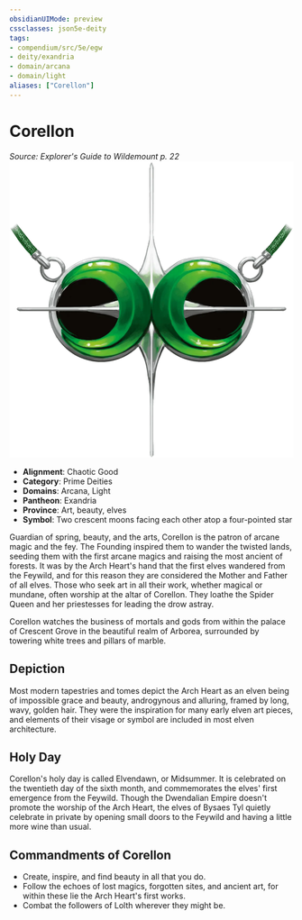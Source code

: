 ```yaml
---
obsidianUIMode: preview
cssclasses: json5e-deity
tags:
- compendium/src/5e/egw
- deity/exandria
- domain/arcana
- domain/light
aliases: ["Corellon"]
---
```

# Corellon
*Source: Explorer's Guide to Wildemount p. 22* 
![](https://raw.githubusercontent.com/5etools-mirror-2/5etools-img/main/deities/EGW/Symbol%20of%20Corellon.webp#symbol)

- **Alignment**: Chaotic Good
- **Category**: Prime Deities
- **Domains**: Arcana, Light
- **Pantheon**: Exandria
- **Province**: Art, beauty, elves
- **Symbol**: Two crescent moons facing each other atop a four-pointed star

Guardian of spring, beauty, and the arts, Corellon is the patron of arcane magic and the fey. The Founding inspired them to wander the twisted lands, seeding them with the first arcane magics and raising the most ancient of forests. It was by the Arch Heart's hand that the first elves wandered from the Feywild, and for this reason they are considered the Mother and Father of all elves. Those who seek art in all their work, whether magical or mundane, often worship at the altar of Corellon. They loathe the Spider Queen and her priestesses for leading the drow astray.

Corellon watches the business of mortals and gods from within the palace of Crescent Grove in the beautiful realm of Arborea, surrounded by towering white trees and pillars of marble.

## Depiction

Most modern tapestries and tomes depict the Arch Heart as an elven being of impossible grace and beauty, androgynous and alluring, framed by long, wavy, golden hair. They were the inspiration for many early elven art pieces, and elements of their visage or symbol are included in most elven architecture.

## Holy Day

Corellon's holy day is called Elvendawn, or Midsummer. It is celebrated on the twentieth day of the sixth month, and commemorates the elves' first emergence from the Feywild. Though the Dwendalian Empire doesn't promote the worship of the Arch Heart, the elves of Bysaes Tyl quietly celebrate in private by opening small doors to the Feywild and having a little more wine than usual.

## Commandments of Corellon

- Create, inspire, and find beauty in all that you do.  
- Follow the echoes of lost magics, forgotten sites, and ancient art, for within these lie the Arch Heart's first works.  
- Combat the followers of Lolth wherever they might be.